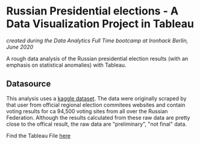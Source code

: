 # Russian Presidential elections - A Data Visualization Project in Tableau
*created during the Data Analytics Full Time bootcamp at Ironhack Berlin, June 2020*

A rough data analysis of the Russian presidential election results (with an emphasis on statistical anomalies) with Tableau.

## Datasource

This analysis uses a [kaggle dataset](https://www.kaggle.com/valenzione/russian-presidental-elections-2018-voting-data). The data were originally scraped by that user from official regional election commitees websites and contain voting results for ca 94,500 voting sites from all over the Russian Federation. Although the results calculated from these raw data are pretty close to the offical result, the raw data are "preliminary", "not final" data.

Find the Tableau File [here](https://public.tableau.com/profile/n1oftheabove#!/vizhome/russian_pres_elections/Story1?publish=yes)
